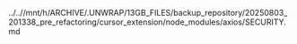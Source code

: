 ../..//mnt/h/ARCHIVE/.UNWRAP/13GB_FILES/backup_repository/20250803_201338_pre_refactoring/cursor_extension/node_modules/axios/SECURITY.md